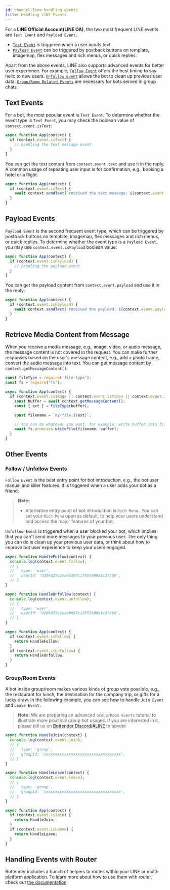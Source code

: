 ```yaml
---
id: channel-line-handling-events
title: Handling LINE Events
---
```


For a **LINE Official Account(LINE OA)**, the two most frequent LINE events are `Text Event` and `Payload Event.`

- [`Text Event`](#text-events) is triggered when a user inputs text.
- [`Payload Event`](#payload-events) can be triggered by postback buttons on template, imagemap, flex messages and rich menus, or quick replies.

Apart from the above events, LINE also supports advanced events for better user experience. For example, [`Follow Event`](#follow--unfollow-events) offers the best timing to say hello to new users. [`Unfollow Event`](#follow--unfollow-events) allows the bot to clean up previous user data. [`Group/Room Related Events`](#grouproom-events) are necessary for bots served in group chats.

## Text Events

For a bot, the most popular event is `Text Event`. To determine whether the event type is `Text Event`, you may check the boolean value of `context.event.isText`:

```js
async function App(context) {
  if (context.event.isText) {
    // handling the text message event
  }
}
```

You can get the text content from `context.event.text` and use it in the reply. A common usage of repeating user input is for confirmation, e.g., booking a hotel or a flight.

```js
async function App(context) {
  if (context.event.isText) {
    await context.sendText(`received the text message: ${context.event.text}`);
  }
}
```

## Payload Events

`Payload Event` is the second frequent event type, which can be triggered by postback buttons on template, imagemap, flex messages and rich menus, or quick replies. To determine whether the event type is a `Payload Event`, you may use `context.event.isPayload` boolean value:

```js
async function App(context) {
  if (context.event.isPayload) {
    // handling the payload event
  }
}
```

You can get the payload content from `context.event.payload` and use it in the reply:

```js
async function App(context) {
  if (context.event.isPayload) {
    await context.sendText(`received the payload: ${context.event.payload}`);
  }
}
```

## Retrieve Media Content from Message

When you receive a media message, e.g., image, video, or audio message, the message content is not covered in the request.
You can make further responses based on the user's message content, e.g., add a photo frame, convert the audio message into text. You can get message content by `context.getMessageContent()`:

```js
const fileType = require('file-type');
const fs = require('fs');

async function App(context) {
  if (context.event.isImage || context.event.isVideo || context.event.isAudio) {
    const buffer = await context.getMessageContent();
    const { ext } = fileType(buffer);

    const filename = `my-file.${ext}`;

    // You can do whatever you want, for example, write buffer into file system
    await fs.promises.writeFile(filename, buffer);
  }
}
```

## Other Events

### Follow / Unfollow Events

`Follow Event` is the best entry point for bot introduction, e.g., the bot user manual and killer features. It is triggered when a user adds your bot as a friend.

> **Note:**
>
> - Alternative entry point of bot introduction is `Rich Menu.` You can set your `Rich Menu` open as default, to help your users understand and access the major features of your bot.

`Unfollow Event` is triggered when a user blocked your bot, which implies that you can't send more messages to your previous user. The only thing you can do is clean up your previous user data, or think about how to improve bot user experience to keep your users engaged.

```js
async function HandleFollow(context) {
  console.log(context.event.follow);
  // {
  //   type: 'user',
  //   userId: 'U206d25c2ea6bd87c17655609a1c37cb8',
  // }
}

async function HandleUnfollow(context) {
  console.log(context.event.unfollow);
  // {
  //   type: 'user',
  //   userId: 'U206d25c2ea6bd87c17655609a1c37cb8',
  // }
}

async function App(context) {
  if (context.event.isFollow) {
    return HandleFollow;
  }
  if (context.event.isUnfollow) {
    return HandleUnfollow;
  }
}
```

### Group/Room Events

A bot inside group/room makes various kinds of group vote possible, e.g., the restaurant for lunch, the destination for the company trip, or gifts for a lucky draw. In the following example, you can see how to handle `Join Event` and `Leave Event.`

> **Note:**
> We are preparing an advanced `Group/Room Events` tutorial to illustrate more practical group bot usages. If you are interested in it, please tell us on [Bottender Discord/#LINE](https://discord.gg/BsS9Fwe) to upvote

```js
async function HandleJoin(context) {
  console.log(context.event.join);
  // {
  //   type: 'group',
  //   groupId: 'cxxxxxxxxxxxxxxxxxxxxxxxxxxxxxxxxx',
  // }
}

async function HandleLeave(context) {
  console.log(context.event.leave);
  // {
  //   type: 'group',
  //   groupId: 'cxxxxxxxxxxxxxxxxxxxxxxxxxxxxxxxxx',
  // }
}

async function App(context) {
  if (context.event.isJoin) {
    return HandleJoin;
  }
  if (context.event.isLeave) {
    return HandleLeave;
  }
}
```

## Handling Events with Router

Bottender includes a bunch of helpers to routes within your LINE or multi-platform application. To learn more about how to use them with router, check out [the documentation](channel-line-routing.md).
